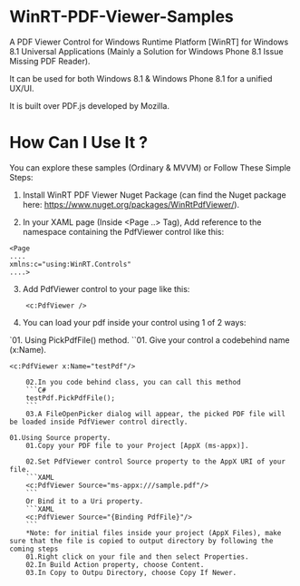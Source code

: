 # WinRT-PDF-Viewer-Samples
A PDF Viewer Control for Windows Runtime Platform [WinRT] for Windows 8.1 Universal Applications (Mainly a Solution for Windows Phone 8.1 Issue Missing PDF Reader).

It can be used for both Windows 8.1 & Windows Phone 8.1 for a unified UX/UI.

It is built over PDF.js developed by Mozilla.


# How Can I Use It ?
You can explore these samples (Ordinary & MVVM) or Follow These Simple Steps:

01. Install WinRT PDF Viewer Nuget Package (can find the Nuget package here: https://www.nuget.org/packages/WinRtPdfViewer/).

02. In your XAML page (Inside <Page ..> Tag), Add reference to the namespace containing the PdfViewer control like this:
```XAML
<Page
....
xmlns:c="using:WinRT.Controls"
....>
```

03. Add PdfViewer control to your page like this:
```XAML
    <c:PdfViewer />
```

04. You can load your pdf inside your control using 1 of 2 ways:

`01. Using PickPdfFile() method.
``01. Give your control a codebehind name (x:Name).
```XAML
<c:PdfViewer x:Name="testPdf"/>
```
		02.In you code behind class, you can call this method
		```C#
	    testPdf.PickPdfFile();
		```
		03.A FileOpenPicker dialog will appear, the picked PDF file will be loaded inside PdfViewer control directly.
		
	01.Using Source property.
		01.Copy your PDF file to your Project [AppX (ms-appx)].
		
		02.Set PdfViewer control Source property to the AppX URI of your file.
		```XAML
		<c:PdfViewer Source="ms-appx:///sample.pdf"/>
		```
		Or Bind it to a Uri property.
		```XAML
		<c:PdfViewer Source="{Binding PdfFile}"/>
		```
		*Note: for initial files inside your project (AppX Files), make sure that the file is copied to output directory by following the coming steps
		01.Right click on your file and then select Properties.
		02.In Build Action property, choose Content.
		03.In Copy to Outpu Directory, choose Copy If Newer.
